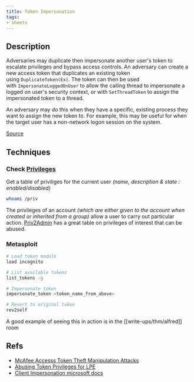 ```yaml
---
title: Token Impersonation
tags:
- sheets
---
```


## Description
Adversaries may duplicate then impersonate another user's token to escalate privileges and bypass access controls. An adversary can create a new access token that duplicates an existing token using `DuplicateToken(Ex)`. The token can then be used with `ImpersonateLoggedOnUser` to allow the calling thread to impersonate a logged on user's security context, or with `SetThreadToken` to assign the impersonated token to a thread.

An adversary may do this when they have a specific, existing process they want to assign the new token to. For example, this may be useful for when the target user has a non-network logon session on the system.

[Source](https://attack.mitre.org/techniques/T1134/001/)


## Techniques

### Check [Privileges](https://docs.microsoft.com/en-us/windows/win32/secauthz/privilege-constants)
Get a table of priviliges for the current user *(name, description & state : enabled/disabled)*
```bash
whoami /priv
```

The privileges of an account *(which are either given to the account when created or inherited from a group)* allow a user to carry out particular action. [Priv2Admin](https://github.com/gtworek/Priv2Admin) has a great table on privileges of interest that can be abused. 



### Metasploit
```bash
# Load token module
load incognito

# List available tokens
list_tokens -g

# Impersonate token
impersonate_token <token_name_from_above>

# Revert to original token
rev2self
```
A good example of seeing this in action is in the [[write-ups/thm/alfred]] room

## Refs
- [McAfee Accesss Token Theft Manipulation Attacks](https://www.mcafee.com/enterprise/en-us/assets/reports/rp-access-token-theft-manipulation-attacks.pdf)
- [Abusing Token Privileges for LPE](https://www.exploit-db.com/papers/42556)
- [Client Impersonation microsoft docs](https://docs.microsoft.com/en-us/windows/win32/secauthz/client-impersonation)
